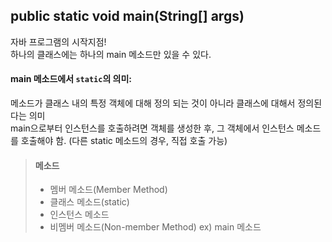 
## public static void main(String[] args)
자바 프로그램의 시작지점!  
하나의 클래스에는 하나의 main 메소드만 있을 수 있다.  
#### main 메소드에서 `static`의 의미:  
메소드가 클래스 내의 특정 객체에 대해 정의 되는 것이 아니라 클래스에 대해서 정의된다는 의미  
main으로부터 인스턴스를 호출하려면 객체를 생성한 후, 그 객체에서 인스턴스 메소드를 호출해야 함. (다른 static 메소드의 경우, 직접 호출 가능)  
> #### 메소드
>* 멤버 메소드(Member Method)
>  * 클래스 메소드(static)
>  * 인스턴스 메소드
>* 비멤버 메소드(Non-member Method)
>  ex) main 메소드
